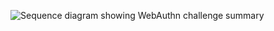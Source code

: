 <div class="common-image-format">

![Sequence diagram showing WebAuthn challenge summary](/img/authenticators/authenticators-webauthn-java-challenge-summary.png)

</div>

